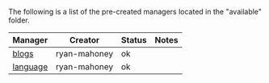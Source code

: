 The following is a list of the pre-created managers located in the "available" folder.

Manager | Creator | Status | Notes
--- | --- | --- | ---
[blogs](https://github.com/Opine-Org/Semantic-CM/blob/master/available/blogs.yml) | ryan-mahoney | ok  | 
[language](https://github.com/Opine-Org/Semantic-CM/blob/master/available/language.yml) | ryan-mahoney | ok  | 
